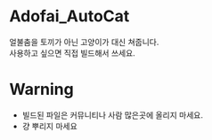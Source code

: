 # Adofai_AutoCat

얼불춤을 토끼가 아닌 고양이가 대신 쳐줍니다.    
사용하고 싶으면 직접 빌드해서 쓰세요.

# Warning
- 빌드된 파일은 커뮤니티나 사람 많은곳에  올리지 마세요.
- 걍 뿌리지 마세요
